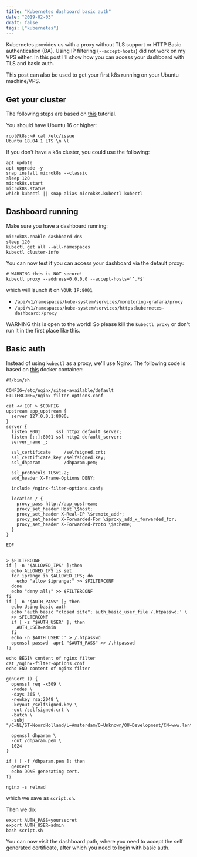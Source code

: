```yaml
---
title: "Kubernetes dashboard basic auth"
date: "2019-02-03"
draft: false
tags: ["kubernetes"]
---
```


Kubernetes provides us with a proxy
without TLS support or HTTP Basic authentication (BA).
Using IP filtering (`--accept-hosts`) did not work on my VPS either.
In this post I'll show how you can access your dashboard with TLS and basic auth.

This post can also be used to get your first k8s running on your Ubuntu machine/VPS.


## Get your cluster

The following steps are based on
[this](https://tutorials.ubuntu.com/tutorial/install-a-local-kubernetes-with-microk8s)
tutorial.

You should have Ubuntu 16 or higher:
```
root@k8s:~# cat /etc/issue
Ubuntu 18.04.1 LTS \n \l
```

If you don't have a k8s cluster, you could use the following:
```shell
apt update
apt upgrade -y
snap install microk8s --classic
sleep 120
microk8s.start
microk8s.status
which kubectl || snap alias microk8s.kubectl kubectl
```

## Dashboard running

Make sure you have a dashboard running:
```shell
microk8s.enable dashboard dns
sleep 120
kubectl get all --all-namespaces
kubectl cluster-info
```

You can now test if you can access your dashboard via the default proxy:
```shell
# WARNING this is NOT secure!
kubectl proxy --address=0.0.0.0 --accept-hosts='^.*$'
```
which will launch it on `YOUR_IP:8001`

- `/api/v1/namespaces/kube-system/services/monitoring-grafana/proxy`
- `/api/v1/namespaces/kube-system/services/https:kubernetes-dashboard:/proxy`

WARNING this is open to the world!
So please kill the `kubectl proxy` or don't run it in the first place like this.

## Basic auth

Instead of using `kubectl` as a proxy, we'll use Nginx.
The following code is based on
[this](https://hub.docker.com/r/svlentink/ipfilter)
docker container:

```shell
#!/bin/sh

CONFIG=/etc/nginx/sites-available/default
FILTERCONF=/nginx-filter-options.conf

cat << EOF > $CONFIG
upstream app_upstream {
  server 127.0.0.1:8080;
}
server {
  listen 8001      ssl http2 default_server;
  listen [::]:8001 ssl http2 default_server;
  server_name _;

  ssl_certificate     /selfsigned.crt;
  ssl_certificate_key /selfsigned.key;
  ssl_dhparam         /dhparam.pem;
  
  ssl_protocols TLSv1.2;
  add_header X-Frame-Options DENY;
  
  include /nginx-filter-options.conf;

  location / {
    proxy_pass http://app_upstream;
    proxy_set_header Host \$host;
    proxy_set_header X-Real-IP \$remote_addr;
    proxy_set_header X-Forwarded-For \$proxy_add_x_forwarded_for;
    proxy_set_header X-Forwarded-Proto \$scheme;
  }
}

EOF


> $FILTERCONF
if [ -n "$ALLOWED_IPS" ];then
  echo ALLOWED_IPS is set
  for iprange in $ALLOWED_IPS; do
    echo "allow $iprange;" >> $FILTERCONF
  done
  echo "deny all;" >> $FILTERCONF
fi
if [ -n "$AUTH_PASS" ]; then
  echo Using basic auth
  echo 'auth_basic "closed site"; auth_basic_user_file /.htpasswd;' \
  >> $FILTERCONF
  if [ -z "$AUTH_USER" ]; then
    AUTH_USER=admin
  fi
  echo -n $AUTH_USER':' > /.htpasswd
  openssl passwd -apr1 "$AUTH_PASS" >> /.htpasswd
fi

echo BEGIN content of nginx filter
cat /nginx-filter-options.conf
echo END content of nginx filter

genCert () {
  openssl req -x509 \
  -nodes \
  -days 365 \
  -newkey rsa:2048 \
  -keyout /selfsigned.key \
  -out /selfsigned.crt \
  -batch \
  -subj "/C=NL/ST=NoordHolland/L=Amsterdam/O=Unknown/OU=Development/CN=www.lent.ink"
  
  openssl dhparam \
  -out /dhparam.pem \
  1024
}

if ! [ -f /dhparam.pem ]; then
  genCert
  echo DONE generating cert.
fi

nginx -s reload

```
which we save as `script.sh`.

Then we do:
```shell
export AUTH_PASS=yoursecret
export AUTH_USER=admin
bash script.sh
```

You can now visit the dashboard path,
where you need to accept the self generated certificate,
after which you need to login with basic auth.
